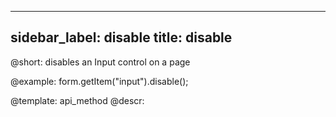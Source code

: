 
---
sidebar_label: disable
title: disable
---          

@short: disables an Input control on a page





@example:
form.getItem("input").disable();


@template: api_method
@descr:



